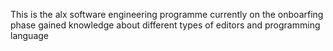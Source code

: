 This is the alx software engineering programme
currently on the onboarfing phase
gained knowledge about different types of editors and programming language

